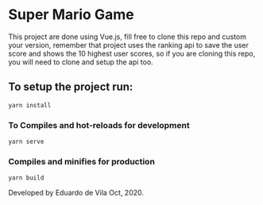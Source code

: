 # Super Mario Game

This project are done using Vue.js, fill free to clone this repo and custom your version, remember that project uses the ranking api to save the user score and shows the 10 highest user scores, so if you are cloning this repo, you will need to clone and setup the api too.

## To setup the project run:
```
yarn install
```

### To Compiles and hot-reloads for development
```
yarn serve
```

### Compiles and minifies for production
```
yarn build
```

Developed by Eduardo de Vila Oct, 2020.
